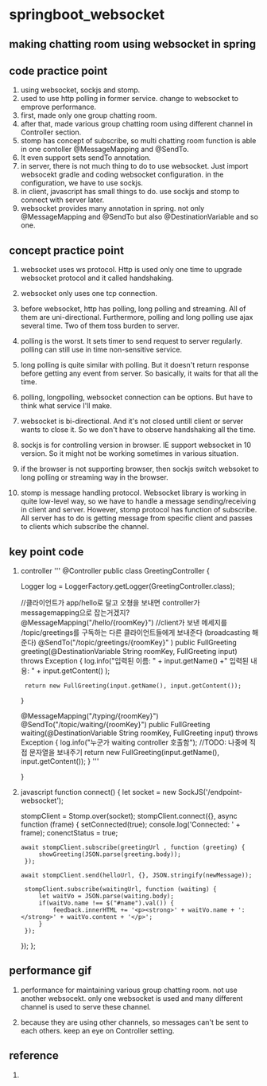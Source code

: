 # springboot_websocket
## making chatting room using websocket in spring ## 

## code practice point ##
1. using websocket, sockjs and stomp.
2. used to use http polling in former service. change to websocket to emprove performance. 
3. first, made only one group chatting room. 
4. after that, made various group chatting room using different channel in Controller section.
5. stomp has concept of subscribe, so multi chatting room function is able in one contoller @MessageMapping and @SendTo. 
6. It even support sets sendTo annotation.
7. in server, there is not much thing to do to use websocket. Just import websocekt gradle and coding websocket configuration. 
in the configuration, we have to use sockjs. 
8. in client, javascript has small things to do. use sockjs and stomp to connect with server later.
9. websocket provides many annotation in spring. not only @MessageMapping and @SendTo but also @DestinationVariable and so one. 


## concept practice point ## 
1. websocket uses ws protocol. Http is used only one time to upgrade websocket protocol and it called handshaking. 
2. websocket only uses one tcp connection.
3. before websocket, http has polling, long polling and streaming. All of them are uni-directional. Furthermore, polling and long polling use
ajax several time. Two of them toss burden to server.  
4. polling is the worst. It sets timer to send request to server regularly. polling can still use in time non-sensitive service. 
5. long polling is quite similar with polling. But it doesn't return response before getting any event from server. So basically, 
it waits for that all the time. 
6. polling, longpolling, websocket connection can be options. But have to think what service I'll make. 
7. websocket is bi-directional. And it's not closed untill client or server wants to close it. So we don't have to observe handshaking all the time. 

8. sockjs is for controlling version in browser. IE support websocket in 10 version. So it might not be working sometimes in various situation. 
9. if the browser is not supporting browser, then sockjs switch websoket to long polling or streaming way in the browser. 

10. stomp is message handling protocol. Websocket library is working in quite low-level way, so we have to handle a message sending/receiving 
in client and server. However, stomp protocol has function of subscribe. All server has to do is getting message from specific client and 
passes to clients which subscribe the channel. 



## key point code ## 

1. controller 
'''
@Controller
    public class GreetingController {

    Logger log = LoggerFactory.getLogger(GreetingController.class);

    //클라이언트가 app/hello로 달고 오쳥을 보내면 controller가 messagemapping으로 잡는거겠지?
    @MessageMapping("/hello/{roomKey}")
    //client가 보낸 메세지를 /topic/greetings를 구독하는 다른 클라이언트들에게 보내준다 (broadcasting 해준다)
    @SendTo("/topic/greetings/{roomKey}" )
    public FullGreeting greeting(@DestinationVariable String roomKey,  FullGreeting input) throws Exception {
        log.info("입력된 이름: " + input.getName() +" 입력된 내용: " + input.getContent() );

        return new FullGreeting(input.getName(), input.getContent());
    }

    @MessageMapping("/typing/{roomKey}")
    @SendTo("/topic/waiting/{roomKey}")
    public FullGreeting waiting(@DestinationVariable String roomKey, FullGreeting input) throws Exception {
        log.info("누군가 waiting controller 호출함");
        //TODO: 나중에 직접 문자열을 보내주기
        return new FullGreeting(input.getName(), input.getContent());
    }
'''

    }


2. javascript 
    function connect() {
    let socket = new SockJS('/endpoint-websocket');

    stompClient = Stomp.over(socket);
     stompClient.connect({}, async function (frame) {
        setConnected(true);
        console.log('Connected: ' + frame);
        conenctStatus = true;


       await stompClient.subscribe(greetingUrl , function (greeting) {
            showGreeting(JSON.parse(greeting.body));
        });

       await stompClient.send(helloUrl, {}, JSON.stringify(newMessage));

        stompClient.subscribe(waitingUrl, function (waiting) {
            let waitVo = JSON.parse(waiting.body);
            if(waitVo.name !== $("#name").val()) {
                feedback.innerHTML += '<p><strong>' + waitVo.name + ': </strong>' + waitVo.content + '</p>';
            }
        });
    });
    };


## performance gif ## 

1. performance for maintaining various group chatting room. not use another websocekt. only one websocket is used and many different channel is used to serve these channel.



2. because they are using other channels, so messages can't be sent to each others. keep an eye on Controller setting. 


## reference ##
1. 
